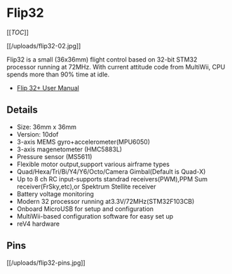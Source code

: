 # Flip32

[[_TOC_]]

[[/uploads/flip32-02.jpg]]

Flip32 is a small (36x36mm) flight control based on 32-bit STM32 processor running at 72MHz. With current attitude code from MultiWii, CPU spends more than 90% time at idle.

* [Flip 32+ User Manual](http://www.rcgroups.com/forums/showthread.php?t=2212634)

## Details

* Size: 36mm x 36mm
* Version: 10dof
* 3-axis MEMS gyro+accelerometer(MPU6050)
* 3-axis magenetometer (HMC5883L)
* Pressure sensor (MS5611)
* Flexible motor output,support various airframe types
* Quad/Hexa/Tri/Bi/Y4/Y6/Octo/Camera Gimbal(Default is Quad-X)
* Up to 8 ch RC input-supports standrad receivers(PWM),PPM Sum receiver(FrSky,etc),or Spektrum Stellite receiver
* Battery voltage monitoring
* Modern 32 processor running at3.3V/72MHz(STM32F103CB)
* Onboard MicroUSB for setup and configuration
* MultiWii-based configuration software for easy set up
* reV4 hardware

## Pins

[[/uploads/flip32-pins.jpg]]